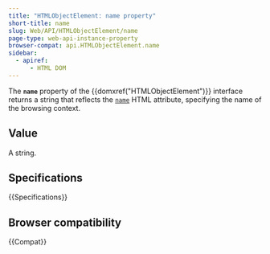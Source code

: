 ```yaml
---
title: "HTMLObjectElement: name property"
short-title: name
slug: Web/API/HTMLObjectElement/name
page-type: web-api-instance-property
browser-compat: api.HTMLObjectElement.name
sidebar:
  - apiref:
      - HTML DOM
---
```


The **`name`** property of the
{{domxref("HTMLObjectElement")}} interface returns a string that
reflects the [`name`](/en-US/docs/Web/HTML/Reference/Elements/object#name) HTML attribute, specifying the name of
the browsing context.

## Value

A string.

## Specifications

{{Specifications}}

## Browser compatibility

{{Compat}}
